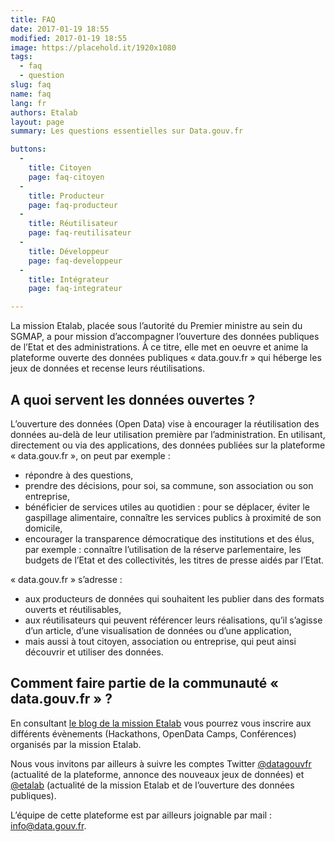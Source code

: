 ```yaml
---
title: FAQ
date: 2017-01-19 18:55
modified: 2017-01-19 18:55
image: https://placehold.it/1920x1080
tags:
  - faq
  - question
slug: faq
name: faq
lang: fr
authors: Etalab
layout: page
summary: Les questions essentielles sur Data.gouv.fr

buttons:
  -
    title: Citoyen
    page: faq-citoyen
  -
    title: Producteur
    page: faq-producteur
  -
    title: Réutilisateur
    page: faq-reutilisateur
  -
    title: Développeur
    page: faq-developpeur
  -
    title: Intégrateur
    page: faq-integrateur

---
```


La mission Etalab, placée sous l’autorité du Premier ministre au sein du SGMAP,
a pour mission d’accompagner l’ouverture des données publiques de l’Etat et des administrations.
À ce titre, elle met en oeuvre et anime la plateforme ouverte des données publiques « data.gouv.fr »
qui héberge les jeux de données et recense leurs réutilisations.

## A quoi servent les données ouvertes ?
L’ouverture des données (Open Data) vise à encourager la réutilisation des données
au-delà de leur utilisation première par l’administration.
En utilisant, directement ou via des applications, des données publiées sur la plateforme « data.gouv.fr »,
on peut par exemple :

- répondre à des questions,
- prendre des décisions, pour soi, sa commune, son association ou son entreprise,
- bénéficier de services utiles au quotidien : pour se déplacer, éviter le gaspillage alimentaire,
  connaître les services publics à proximité de son domicile,
- encourager la transparence démocratique des institutions et des élus, par exemple :
  connaître l’utilisation de la réserve parlementaire, les budgets de l’Etat et des collectivités,
  les titres de presse aidés par l’Etat.

« data.gouv.fr » s’adresse :

- aux producteurs de données qui souhaitent les publier dans des formats ouverts et réutilisables,
- aux réutilisateurs qui peuvent référencer leurs réalisations,
  qu’il s’agisse d’un article, d’une visualisation de données ou d’une application,
- mais aussi à tout citoyen, association ou entreprise, qui peut ainsi découvrir et utiliser des données.

## Comment faire partie de la communauté « data.gouv.fr » ?
En consultant [le blog de la mission Etalab][] vous pourrez vous inscrire aux différents évènements
(Hackathons, OpenData Camps, Conférences) organisés par la mission Etalab.

Nous vous invitons par ailleurs à suivre les comptes Twitter
[@datagouvfr](https://twitter.com/datagouvfr)
(actualité de la plateforme, annonce des nouveaux jeux de données)
et [@etalab](https://twitter.com/etalab)
(actualité de la mission Etalab et de l’ouverture des données publiques).

L’équipe de cette plateforme est par ailleurs joignable par mail :
[info@data.gouv.fr](mailto:info@data.gouv.fr).


[le blog de la mission Etalab]: https://www.etalab.gouv.fr
